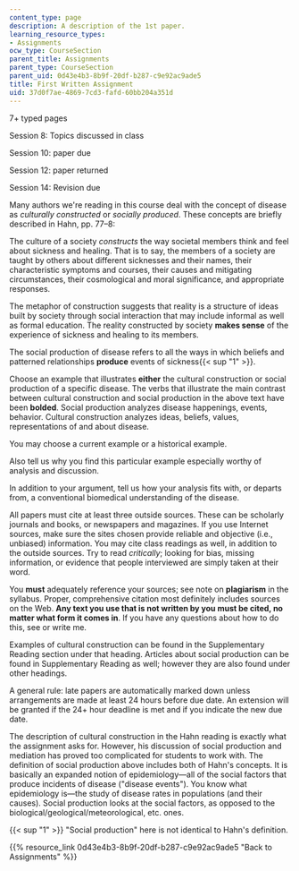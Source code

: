 ```yaml
---
content_type: page
description: A description of the 1st paper.
learning_resource_types:
- Assignments
ocw_type: CourseSection
parent_title: Assignments
parent_type: CourseSection
parent_uid: 0d43e4b3-8b9f-20df-b287-c9e92ac9ade5
title: First Written Assignment
uid: 37d0f7ae-4869-7cd3-fafd-60bb204a351d
---
```


7+ typed pages

Session 8: Topics discussed in class

Session 10: paper due

Session 12: paper returned

Session 14: Revision due

Many authors we're reading in this course deal with the concept of disease as _culturally constructed_ or _socially produced_. These concepts are briefly described in Hahn, pp. 77–8:

The culture of a society _constructs_ the way societal members think and feel about sickness and healing. That is to say, the members of a society are taught by others about different sicknesses and their names, their characteristic symptoms and courses, their causes and mitigating circumstances, their cosmological and moral significance, and appropriate responses.

The metaphor of construction suggests that reality is a structure of ideas built by society through social interaction that may include informal as well as formal education. The reality constructed by society **makes sense** of the experience of sickness and healing to its members.

The social production of disease refers to all the ways in which beliefs and patterned relationships **produce** events of sickness{{< sup "1" >}}.

Choose an example that illustrates **either** the cultural construction or social production of a specific disease. The verbs that illustrate the main contrast between cultural construction and social production in the above text have been **bolded**. Social production analyzes disease happenings, events, behavior. Cultural construction analyzes ideas, beliefs, values, representations of and about disease.

You may choose a current example or a historical example.

Also tell us why you find this particular example especially worthy of analysis and discussion.

In addition to your argument, tell us how your analysis fits with, or departs from, a conventional biomedical understanding of the disease.

All papers must cite at least three outside sources. These can be scholarly journals and books, or newspapers and magazines. If you use Internet sources, make sure the sites chosen provide reliable and objective (i.e., unbiased) information. You may cite class readings as well, in addition to the outside sources. Try to read _critically_; looking for bias, missing information, or evidence that people interviewed are simply taken at their word.

You **must** adequately reference your sources; see note on **plagiarism** in the syllabus. Proper, comprehensive citation most definitely includes sources on the Web. **Any text you use that is not written by you must be cited, no matter what form it comes in**. If you have any questions about how to do this, see or write me.

Examples of cultural construction can be found in the Supplementary Reading section under that heading. Articles about social production can be found in Supplementary Reading as well; however they are also found under other headings.

A general rule: late papers are automatically marked down unless arrangements are made at least 24 hours before due date. An extension will be granted if the 24+ hour deadline is met and if you indicate the new due date.

The description of cultural construction in the Hahn reading is exactly what the assignment asks for. However, his discussion of social production and mediation has proved too complicated for students to work with. The definition of social production above includes both of Hahn's concepts. It is basically an expanded notion of epidemiology—all of the social factors that produce incidents of disease ("disease events"). You know what epidemiology is—the study of disease rates in populations (and their causes). Social production looks at the social factors, as opposed to the biological/geological/meteorological, etc. ones.

{{< sup "1" >}} "Social production" here is not identical to Hahn's definition.

{{% resource_link 0d43e4b3-8b9f-20df-b287-c9e92ac9ade5 "Back to Assignments" %}}